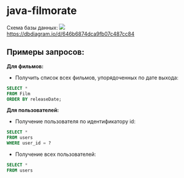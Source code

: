 # java-filmorate
Схема базы данных:
<img src="E:/Видео/Java ЯП/java-filmorate2.png"/>
<https://dbdiagram.io/d/646b6874dca9fb07c487cc84>  
## Примеры запросов:  
**Для фильмов:**   
- Получить список всех фильмов, упорядоченных по дате выхода:
```SQL
SELECT * 
FROM Film
ORDER BY releaseDate;
```
**Для пользователей:**  
- Получение пользователя по идентификатору id:  
```SQL
SELECT *
FROM users
WHERE user_id = ?
```
- Получение всех пользователей:  
```SQL
SELECT *
FROM users
```